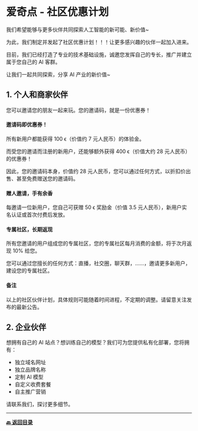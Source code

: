 # 爱奇点 - 社区优惠计划

我们希望能够与更多伙伴共同探索人工智能的新可能、新价值~

为此，我们制定并发起了社区优惠计划！！！让更多感兴趣的伙伴一起加入进来。

目前，我们已经打造了专业的技术基础设施，诚邀您发挥自己的专长，推广并建立属于您自己的 AI 客群。

让我们一起共同探索，分享 AI 产业的新价值~

## 1. 个人和商家伙伴

您可以邀请您的朋友一起来玩。您的邀请码，就是一份优惠券！

#### 邀请码即优惠券！

所有新用户都能获得 100 ϵ（价值约 7 元人民币）的体验金。

而受您的邀请而注册的新用户，还能够额外获得 400 ϵ（价值大约 28 元人民币）的优惠券！

因此，您的邀请码本身，价值约 28 元人民币，您可以通过任何方式，以折扣价出售、甚至免费赠送您的邀请码。

#### 赠人邀请，手有余香

每邀请一位新用户，您自己可获赠 50 ϵ 奖励金（价值 3.5 元人民币），新用户实名认证或首次付费后发放。

#### 专属社区，长期返现

所有您邀请的用户组成您的专属社区，您的专属社区每月消费的金额，将于次月返现 10% 给您。

您可以通过您擅长的任何方式：直播，社交圈，聊天群，......，邀请更多新用户，建设您的专属社区。

#### 备注

以上的社区伙伴计划，具体规则可能随着时间进程，不定期的调整。请留意关注发布的最新公告。

## 2. 企业伙伴

想拥有自己的 AI 站点？想训练自己的模型？我们可为您提供私有化部署，您将拥有：

- 独立域名网址
- 独立品牌名称
- 定制 AI 模型
- 自定义收费套餐
- 自主推广营销

请联系我们，探讨更多细节。

---

[**🔙️ 返回目录**](../home.md)
